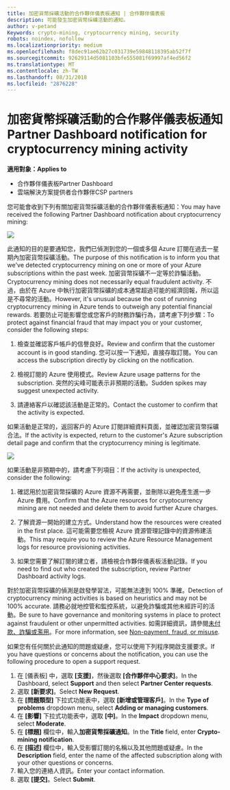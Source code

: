 ```yaml
---
title: 加密貨幣採礦活動的合作夥伴儀表板通知 | 合作夥伴儀表板
description: 可能發生加密貨幣採礦活動的通知。
author: v-petand
Keywords: crypto-mining, cryptocurrency mining, security
robots: noindex, nofollow
ms.localizationpriority: medium
ms.openlocfilehash: f8dec91ae62b27c031739e59848118395ab52f7f
ms.sourcegitcommit: 92629114d5081103bfe555081f69997af4ed56f2
ms.translationtype: MT
ms.contentlocale: zh-TW
ms.lasthandoff: 08/31/2018
ms.locfileid: "2876228"
---
```

# <a name="partner-dashboard-notification-for-cryptocurrency-mining-activity"></a><span data-ttu-id="ec254-103">加密貨幣採礦活動的合作夥伴儀表板通知</span><span class="sxs-lookup"><span data-stu-id="ec254-103">Partner Dashboard notification for cryptocurrency mining activity</span></span>

**<span data-ttu-id="ec254-104">適用對象：</span><span class="sxs-lookup"><span data-stu-id="ec254-104">Applies to</span></span>**

-  <span data-ttu-id="ec254-105">合作夥伴儀表板</span><span class="sxs-lookup"><span data-stu-id="ec254-105">Partner Dashboard</span></span>
-  <span data-ttu-id="ec254-106">雲端解決方案提供者合作夥伴</span><span class="sxs-lookup"><span data-stu-id="ec254-106">CSP partners</span></span>

<span data-ttu-id="ec254-107">您可能會收到下列有關加密貨幣採礦活動的合作夥伴儀表板通知：</span><span class="sxs-lookup"><span data-stu-id="ec254-107">You may have received the following Partner Dashboard notification about cryptocurrency mining:</span></span>
 
![](images/crypto1.png)

<span data-ttu-id="ec254-108">此通知的目的是要通知您，我們已偵測到您的一個或多個 Azure 訂閱在過去一星期內加密貨幣採礦活動。</span><span class="sxs-lookup"><span data-stu-id="ec254-108">The purpose of this notification is to inform you that we've detected cryptocurrency mining on one or more of your Azure subscriptions within the past week.</span></span> <span data-ttu-id="ec254-109">加密貨幣採礦不一定等於詐騙活動。</span><span class="sxs-lookup"><span data-stu-id="ec254-109">Cryptocurrency mining does not necessarily equal fraudulent activity.</span></span> <span data-ttu-id="ec254-110">不過，由於在 Azure 中執行加密貨幣採礦的成本通常超過可能的經濟回報，所以這是不尋常的活動。</span><span class="sxs-lookup"><span data-stu-id="ec254-110">However, it's unusual because the cost of running cryptocurrency mining in Azure tends to outweigh any potential financial rewards.</span></span> <span data-ttu-id="ec254-111">若要防止可能影響您或您客戶的財務詐騙行為，請考慮下列步驟：</span><span class="sxs-lookup"><span data-stu-id="ec254-111">To protect against financial fraud that may impact you or your customer, consider the following steps:</span></span>

1.  <span data-ttu-id="ec254-112">檢查並確認客戶帳戶的信譽良好。</span><span class="sxs-lookup"><span data-stu-id="ec254-112">Review and confirm that the customer account is in good standing.</span></span> <span data-ttu-id="ec254-113">您可以按一下通知，直接存取訂閱。</span><span class="sxs-lookup"><span data-stu-id="ec254-113">You can access the subscription directly by clicking on the notification.</span></span>

2.  <span data-ttu-id="ec254-114">檢視訂閱的 Azure 使用模式。</span><span class="sxs-lookup"><span data-stu-id="ec254-114">Review Azure usage patterns for the subscription.</span></span> <span data-ttu-id="ec254-115">突然的尖峰可能表示非預期的活動。</span><span class="sxs-lookup"><span data-stu-id="ec254-115">Sudden spikes may suggest unexpected activity.</span></span>

3.  <span data-ttu-id="ec254-116">請連絡客戶以確認該活動是正常的。</span><span class="sxs-lookup"><span data-stu-id="ec254-116">Contact the customer to confirm that the activity is expected.</span></span>

<span data-ttu-id="ec254-117">如果活動是正常的，返回客戶的 Azure 訂閱詳細資料頁面，並確認加密貨幣採礦合法。</span><span class="sxs-lookup"><span data-stu-id="ec254-117">If the activity is expected, return to the customer's Azure subscription detail page and confirm that the cryptocurrency mining is legitimate.</span></span> 


![](images/crypto2.png)

<span data-ttu-id="ec254-118">如果活動是非預期中的，請考慮下列項目：</span><span class="sxs-lookup"><span data-stu-id="ec254-118">If the activity is unexpected, consider the following:</span></span>

1.  <span data-ttu-id="ec254-119">確認用於加密貨幣採礦的 Azure 資源不再需要，並刪除以避免產生進一步 Azure 費用。</span><span class="sxs-lookup"><span data-stu-id="ec254-119">Confirm that the Azure resources for cryptocurrency mining are not needed and delete them to avoid further Azure charges.</span></span>

2.  <span data-ttu-id="ec254-120">了解資源一開始的建立方式。</span><span class="sxs-lookup"><span data-stu-id="ec254-120">Understand how the resources were created in the first place.</span></span> <span data-ttu-id="ec254-121">這可能需要您檢視 Azure 資源管理記錄中的資源佈建活動。</span><span class="sxs-lookup"><span data-stu-id="ec254-121">This may require you to review the Azure Resource Management logs for resource provisioning activities.</span></span>

3.  <span data-ttu-id="ec254-122">如果您需要了解訂閱的建立者，請檢視合作夥伴儀表板活動記錄。</span><span class="sxs-lookup"><span data-stu-id="ec254-122">If you need to find out who created the subscription, review Partner Dashboard activity logs.</span></span>

<span data-ttu-id="ec254-123">對於加密貨幣採礦的偵測是啟發學習法，可能無法達到 100% 準確。</span><span class="sxs-lookup"><span data-stu-id="ec254-123">Detection of cryptocurrency mining activities is based on heuristics and may not be 100% accurate.</span></span> <span data-ttu-id="ec254-124">請務必就地控管和監控系統，以避免詐騙或其他未經許可的活動。</span><span class="sxs-lookup"><span data-stu-id="ec254-124">Be sure to have governance and monitoring systems in place to protect against fraudulent or other unpermitted activities.</span></span> <span data-ttu-id="ec254-125">如需詳細資訊，請參閱[未付款、詐騙或濫用](https://docs.microsoft.com/partner-center/non-payment--fraud--or-misuse)。</span><span class="sxs-lookup"><span data-stu-id="ec254-125">For more information, see [Non-payment, fraud, or misuse](https://docs.microsoft.com/partner-center/non-payment--fraud--or-misuse).</span></span>

<span data-ttu-id="ec254-126">如果您有任何關於此通知的問題或疑慮，您可以使用下列程序開啟支援要求。</span><span class="sxs-lookup"><span data-stu-id="ec254-126">If you have questions or concerns about the notification, you can use the following procedure to open a support request.</span></span>

1.  <span data-ttu-id="ec254-127">在 \[儀表板\] 中，選取 **\[支援\]**，然後選取 **\[合作夥伴中心要求\]**。</span><span class="sxs-lookup"><span data-stu-id="ec254-127">In the Dashboard, select **Support** and then select **Partner Center requests**.</span></span>
3.  <span data-ttu-id="ec254-128">選取 **\[新要求\]**。</span><span class="sxs-lookup"><span data-stu-id="ec254-128">Select **New Request**.</span></span> 
4.  <span data-ttu-id="ec254-129">在 **\[問題類型\]** 下拉式功能表中，選取 **\[新增或管理客戶\]**。</span><span class="sxs-lookup"><span data-stu-id="ec254-129">In the **Type of problems** dropdown menu, select **Adding or managing customers**.</span></span>
5.  <span data-ttu-id="ec254-130">在 **\[影響\]** 下拉式功能表中，選取 **\[中\]**。</span><span class="sxs-lookup"><span data-stu-id="ec254-130">In the **Impact** dropdown menu, select **Moderate**.</span></span>
6.  <span data-ttu-id="ec254-131">在 **\[標題\]** 欄位中，輸入**加密貨幣採礦通知**。</span><span class="sxs-lookup"><span data-stu-id="ec254-131">In the **Title** field, enter **Crypto-mining notification**.</span></span>
7.  <span data-ttu-id="ec254-132">在 **\[描述\]** 欄位中，輸入受影響訂閱的名稱以及其他問題或疑慮。</span><span class="sxs-lookup"><span data-stu-id="ec254-132">In the **Description** field, enter the name of the affected subscription along with your other questions or concerns.</span></span> 
8.  <span data-ttu-id="ec254-133">輸入您的連絡人資訊。</span><span class="sxs-lookup"><span data-stu-id="ec254-133">Enter your contact information.</span></span>
9.  <span data-ttu-id="ec254-134">選取 **\[提交\]**。</span><span class="sxs-lookup"><span data-stu-id="ec254-134">Select **Submit**.</span></span>



